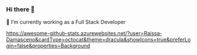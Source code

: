 ### Hi there 👋

🔭 I’m currently working as a Full Stack Developer

https://awesome-github-stats.azurewebsites.net/?user=Raissa-Damasceno&cardType=octocat&theme=dracula&showIcons=true&preferLogin=false&properties=Background


<!--
**Raissa-Damasceno/Raissa-Damasceno** is a ✨ _special_ ✨ repository because its `README.md` (this file) appears on your GitHub profile.

Here are some ideas to get you started:

- 🌱 I’m currently learning ...
- 👯 I’m looking to collaborate on ...
- 🤔 I’m looking for help with ...
- 💬 Ask me about ...
- 📫 How to reach me: ...
- 😄 Pronouns: ...
- ⚡ Fun fact: ...
-->
